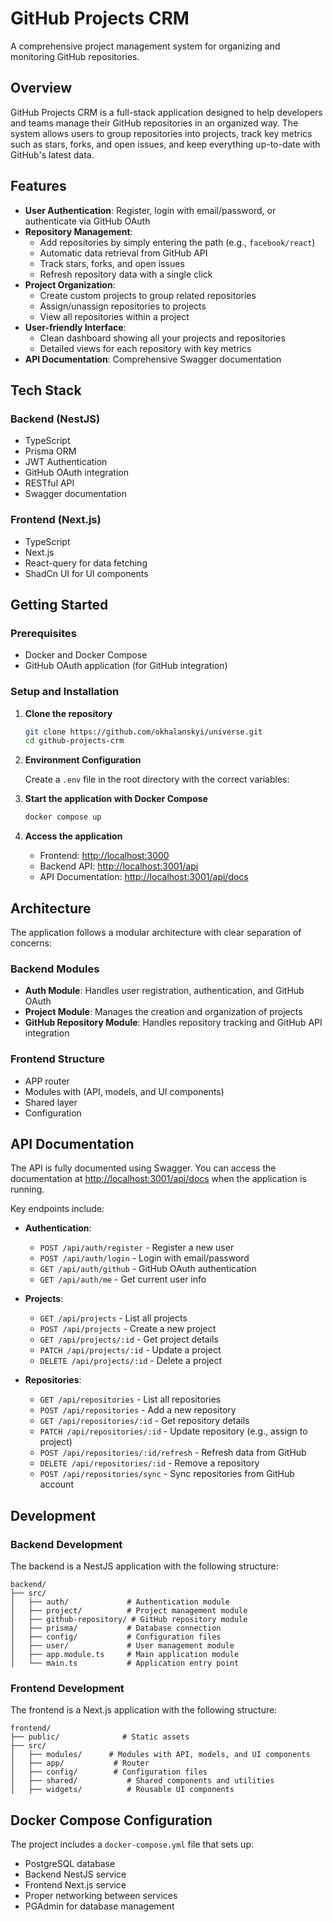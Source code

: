 # GitHub Projects CRM

A comprehensive project management system for organizing and monitoring GitHub repositories.

## Overview

GitHub Projects CRM is a full-stack application designed to help developers and teams manage their GitHub repositories in an organized way. The system allows users to group repositories into projects, track key metrics such as stars, forks, and open issues, and keep everything up-to-date with GitHub's latest data.

## Features

- **User Authentication**: Register, login with email/password, or authenticate via GitHub OAuth
- **Repository Management**:
    - Add repositories by simply entering the path (e.g., `facebook/react`)
    - Automatic data retrieval from GitHub API
    - Track stars, forks, and open issues
    - Refresh repository data with a single click
- **Project Organization**:
    - Create custom projects to group related repositories
    - Assign/unassign repositories to projects
    - View all repositories within a project
- **User-friendly Interface**:
    - Clean dashboard showing all your projects and repositories
    - Detailed views for each repository with key metrics
- **API Documentation**: Comprehensive Swagger documentation

## Tech Stack

### Backend (NestJS)
- TypeScript
- Prisma ORM
- JWT Authentication
- GitHub OAuth integration
- RESTful API
- Swagger documentation

### Frontend (Next.js)
- TypeScript
- Next.js
- React-query for data fetching
- ShadCn UI for UI components

## Getting Started

### Prerequisites

- Docker and Docker Compose
- GitHub OAuth application (for GitHub integration)

### Setup and Installation

1. **Clone the repository**
   ```bash
   git clone https://github.com/okhalanskyi/universe.git
   cd github-projects-crm
   ```

2. **Environment Configuration**

   Create a `.env` file in the root directory with the correct variables:


3. **Start the application with Docker Compose**
   ```bash
   docker compose up
   ```

4. **Access the application**
    - Frontend: [http://localhost:3000](http://localhost:3000)
    - Backend API: [http://localhost:3001/api](http://localhost:3001/api)
    - API Documentation: [http://localhost:3001/api/docs](http://localhost:3001/api/docs)

## Architecture

The application follows a modular architecture with clear separation of concerns:

### Backend Modules

- **Auth Module**: Handles user registration, authentication, and GitHub OAuth
- **Project Module**: Manages the creation and organization of projects
- **GitHub Repository Module**: Handles repository tracking and GitHub API integration

### Frontend Structure

- APP router
- Modules with (API, models, and UI components)
- Shared layer
- Configuration

## API Documentation

The API is fully documented using Swagger. You can access the documentation at [http://localhost:3001/api/docs](http://localhost:3001/api/docs) when the application is running.

Key endpoints include:

- **Authentication**:
    - `POST /api/auth/register` - Register a new user
    - `POST /api/auth/login` - Login with email/password
    - `GET /api/auth/github` - GitHub OAuth authentication
    - `GET /api/auth/me` - Get current user info

- **Projects**:
    - `GET /api/projects` - List all projects
    - `POST /api/projects` - Create a new project
    - `GET /api/projects/:id` - Get project details
    - `PATCH /api/projects/:id` - Update a project
    - `DELETE /api/projects/:id` - Delete a project

- **Repositories**:
    - `GET /api/repositories` - List all repositories
    - `POST /api/repositories` - Add a new repository
    - `GET /api/repositories/:id` - Get repository details
    - `PATCH /api/repositories/:id` - Update repository (e.g., assign to project)
    - `POST /api/repositories/:id/refresh` - Refresh data from GitHub
    - `DELETE /api/repositories/:id` - Remove a repository
    - `POST /api/repositories/sync` - Sync repositories from GitHub account

## Development

### Backend Development

The backend is a NestJS application with the following structure:

```
backend/
├── src/
│   ├── auth/             # Authentication module
│   ├── project/          # Project management module
│   ├── github-repository/ # GitHub repository module
│   ├── prisma/           # Database connection
│   ├── config/           # Configuration files
│   ├── user/             # User management module
│   ├── app.module.ts     # Main application module
│   └── main.ts           # Application entry point
```

### Frontend Development

The frontend is a Next.js application with the following structure:

```
frontend/
├── public/              # Static assets
├── src/
│   ├── modules/      # Modules with API, models, and UI components
│   ├── app/           # Router
│   ├── config/        # Configuration files
│   ├── shared/           # Shared components and utilities
│   ├── widgets/          # Reusable UI components
```

## Docker Compose Configuration

The project includes a `docker-compose.yml` file that sets up:

- PostgreSQL database
- Backend NestJS service
- Frontend Next.js service
- Proper networking between services
- PGAdmin for database management
